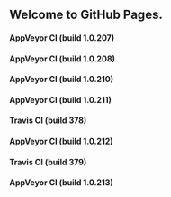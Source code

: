 ## Welcome to GitHub Pages.

#### AppVeyor CI (build 1.0.207)

#### AppVeyor CI (build 1.0.208)

#### AppVeyor CI (build 1.0.210)

#### AppVeyor CI (build 1.0.211)

#### Travis CI (build 378)

#### AppVeyor CI (build 1.0.212)

#### Travis CI (build 379)

#### AppVeyor CI (build 1.0.213)
